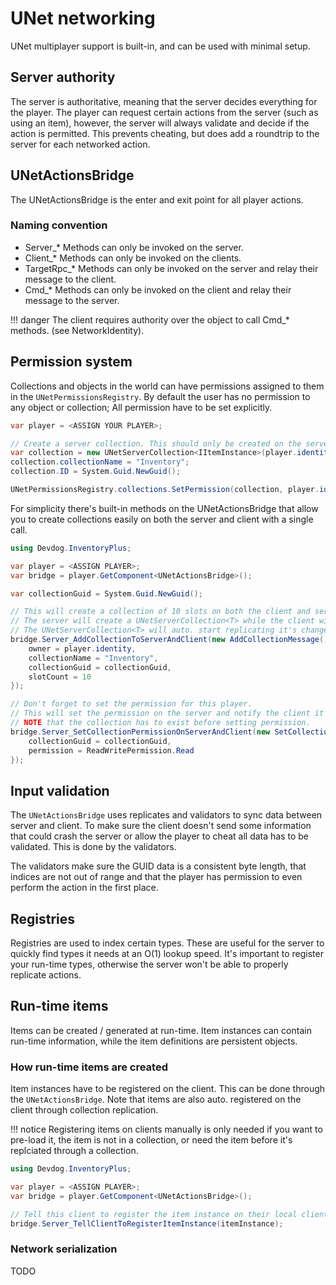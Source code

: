# UNet networking

UNet multiplayer support is built-in, and can be used with minimal setup.

## Server authority

The server is authoritative, meaning that the server decides everything for the player. The player can request certain actions from the server (such as using an item), however, the server will always validate and decide if the action is permitted. This prevents cheating, but does add a roundtrip to the server for each networked action.

## UNetActionsBridge

The UNetActionsBridge is the enter and exit point for all player actions.

### Naming convention

- Server_* Methods can only be invoked on the server.
- Client_* Methods can only be invoked on the clients.
- TargetRpc_* Methods can only be invoked on the server and relay their message to the client.
- Cmd_* Methods can only be invoked on the client and relay their message to the server.

!!! danger
	The client requires authority over the object to call Cmd_* methods. (see NetworkIdentity).

## Permission system

Collections and objects in the world can have permissions assigned to them in the `UNetPermissionsRegistry`. By default the user has no permission to any object or collection; All permission have to be set explicitly.

```csharp
var player = <ASSIGN YOUR PLAYER>;

// Create a server collection. This should only be created on the server side; The client has to receive a client collection with the same ID and name.
var collection = new UNetServerCollection<IItemInstance>(player.identity, 10);
collection.collectionName = "Inventory";
collection.ID = System.Guid.NewGuid();

UNetPermissionsRegistry.collections.SetPermission(collection, player.identity, ReadWritePermission.ReadWrite);
```

For simplicity there's built-in methods on the UNetActionsBridge that allow you to create collections easily on both the server and client with a single call.

```csharp
using Devdog.InventoryPlus;

var player = <ASSIGN PLAYER>;
var bridge = player.GetComponent<UNetActionsBridge>();

var collectionGuid = System.Guid.NewGuid();

// This will create a collection of 10 slots on both the client and server.
// The server will create a UNetServerCollection<T> while the client will create a UNetClientCollection<T>.
// The UNetServerCollection<T> will auto. start replicating it's changes to the client collection.
bridge.Server_AddCollectionToServerAndClient(new AddCollectionMessage(){
	owner = player.identity,
	collectionName = "Inventory",
	collectionGuid = collectionGuid,
	slotCount = 10
});

// Don't forget to set the permission for this player.
// This will set the permission on the server and notify the client it received read permission on this collection.
// NOTE that the collection has to exist before setting permission.
bridge.Server_SetCollectionPermissionOnServerAndClient(new SetCollectionPermissionMessage(){
	collectionGuid = collectionGuid,
	permission = ReadWritePermission.Read
});
```

## Input validation

The `UNetActionsBridge` uses replicates and validators to sync data between server and client. To make sure the client doesn't send some information that could crash the server or allow the player to cheat all data has to be validated. This is done by the validators.

The validators make sure the GUID data is a consistent byte length, that indices are not out of range and that the player has permission to even perform the action in the first place.

## Registries

Registries are used to index certain types. These are useful for the server to quickly find types it needs at an O(1) lookup speed. It's important to register your run-time types, otherwise the server won't be able to properly replicate actions.

## Run-time items

Items can be created / generated at run-time. Item instances can contain run-time information, while the item definitions are persistent objects.

### How run-time items are created

Item instances have to be registered on the client. This can be done through the `UNetActionsBridge`. Note that items are also auto. registered on the client through collection replication.

!!! notice
	Registering items on clients manually is only needed if you want to pre-load it, the item is not in a collection, or need the item before it's replciated through a collection.

```csharp
using Devdog.InventoryPlus;

var player = <ASSIGN PLAYER>;
var bridge = player.GetComponent<UNetActionsBridge>();

// Tell this client to register the item instance on their local client.
bridge.Server_TellClientToRegisterItemInstance(itemInstance);
```

### Network serialization

TODO